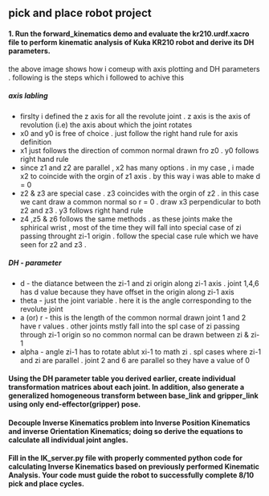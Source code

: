 ## pick and place robot project 

#### 1. Run the forward_kinematics demo and evaluate the kr210.urdf.xacro file to perform kinematic analysis of Kuka KR210 robot and derive its DH parameters.

the above image shows how i comeup with axis plotting and DH parameters . following is the steps which i followed to achive this

##### axis labling

* firslty i defined the z axis for all the revolute joint . z axis is the axis of revolution (i.e) the axis about which the joint rotates
* x0 and y0 is free of choice . just follow the right hand rule for axis definition
* x1 just follows the direction of common normal drawn fro z0 . y0 follows right hand rule
* since z1 and z2 are parallel , x2 has many options . in my case , i made x2 to coincide with the orgin of z1 axis . by this way i was able to make d = 0 
* z2 & z3 are special case . z3 coincides with the orgin of z2 . in this case we cant draw a common normal so r = 0 . draw x3 perpendicular to both z2 and z3 . y3 follows right hand rule 
* z4 ,z5 & z6 follows the same methods . as these joints make the sphirical wrist , most of the time they will fall into special case of zi passing throught zi-1 origin . follow the special case rule which we have seen for z2 and z3 .

##### DH - parameter 

* d - the diatance between the zi-1 and zi origin along zi-1 axis . joint 1,4,6 has d value because they have offset in the origin along zi-1 axis 
* theta - just the joint variable . here it is the angle corresponding to the revolute joint 
* a (or) r  - this is the length of the common normal drawn joint 1 and 2 have r values . other joints mstly fall into the spl case of zi passing through zi-1 origin so no common normal can be drawn between zi & zi-1  
* alpha - angle zi-1 has to rotate ablut xi-1 to math zi . spl cases where zi-1 and zi are parallel . joint 2 and 6 are parallel so they have a value of 0 


#### Using the DH parameter table you derived earlier, create individual transformation matrices about each joint. In addition, also generate a generalized homogeneous transform between base_link and gripper_link using only end-effector(gripper) pose.


#### Decouple Inverse Kinematics problem into Inverse Position Kinematics and inverse Orientation Kinematics; doing so derive the equations to calculate all individual joint angles.

#### Fill in the IK_server.py file with properly commented python code for calculating Inverse Kinematics based on previously performed Kinematic Analysis. Your code must guide the robot to successfully complete 8/10 pick and place cycles. 

